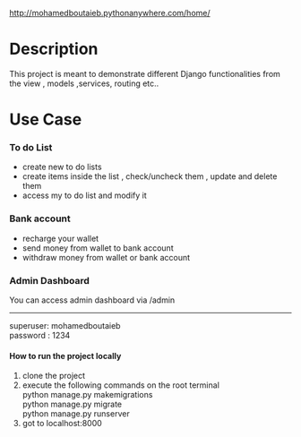 http://mohamedboutaieb.pythonanywhere.com/home/

<H1>Description</H1>
This project is meant to demonstrate different Django functionalities from the view , models ,services, routing etc..

<H1>Use Case</H1>
<h3>To do List</h3>
<ul>
<li> create new to do lists </li>
<li> create items inside the list , check/uncheck them , update and delete them </li>
<li> access my to do list and modify it </li>
</ul>

<h3>Bank account</h3>
<ul>
<li> recharge your wallet </li>
<li> send money from wallet to bank account </li>
<li> withdraw money from wallet or bank account </li>
</ul>

<h3>Admin Dashboard  </h3>
You can access admin dashboard via /admin 
<hr>
superuser: mohamedboutaieb <br>
password : 1234

<h4> How to run the project locally </h4>
<ol>
<li>clone the project</li>
<li> execute the following commands on the root terminal</li>
 python manage.py makemigrations   <br>
 python manage.py migrate <br>
python manage.py runserver <br>
<li>got to localhost:8000</li>
</ol>
